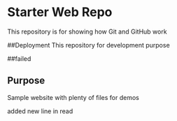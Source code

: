 # Starter Web Repo

This repository is for showing how Git and GitHub work

##Deployment 
This repository for development purpose

##failed

## Purpose

Sample website with plenty of files for demos

added new line in read

